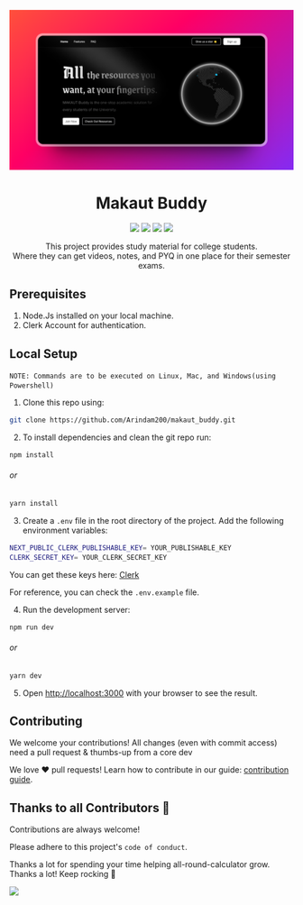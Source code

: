 
![image](/public/Readme.png)

<h1 align="center"> Makaut Buddy </h1>
<p align="center">
<a href="https://github.com/Arindam200/makaut_buddy" alt="GitHub contributors">
<img src="https://img.shields.io/github/contributors/Arindam200/makaut_buddy.svg" /><a>
<a href="https://github.com/Arindam200/makaut_buddy" alt="GitHub issues by-label">
<img src="https://img.shields.io/github/issues/Arindam200/makaut_buddy" /></a>
<a href="https://twitter.com/Arindam_1729" alt="Twitter Follow">
<img src="https://img.shields.io/twitter/follow/Arindam_1729.svg?label=Follow" /></a>
<a href="https://github.com/Arindam200/makaut_buddy" alt="License">
<img src="https://img.shields.io/github/license/Arindam200/makaut_buddy.svg" /></a>

</p>

<p align="center">
This project provides study material for college students. Where they can get videos, notes, and PYQ in one place for their semester exams.
</p>


## Prerequisites



1. Node.Js installed on your local machine.
2. Clerk Account for authentication.

## Local Setup

`NOTE: Commands are to be executed on Linux, Mac, and Windows(using Powershell)`

1. Clone this repo using:

```sh
git clone https://github.com/Arindam200/makaut_buddy.git
```

2. To install dependencies and clean the git repo run:

```sh
npm install
```

###### or

```sh
yarn install
```

3. Create a `.env` file in the root directory of the project. Add the following environment variables:

```sh
NEXT_PUBLIC_CLERK_PUBLISHABLE_KEY= YOUR_PUBLISHABLE_KEY
CLERK_SECRET_KEY= YOUR_CLERK_SECRET_KEY
```

You can get these keys here: [Clerk](https://clerk.com/)

For reference, you can check the `.env.example` file.

4. Run the development server:

```sh
npm run dev
```

###### or

```sh
yarn dev
```

5. Open [http://localhost:3000](http://localhost:3000) with your browser to see the result.

## Contributing

We welcome your contributions! All changes (even with commit access) need a pull request & thumbs-up from a core dev

We love ❤️ pull requests! Learn how to contribute in our guide: [contribution guide](/CONTRIBUTING.md).

## Thanks to all Contributors 💪

Contributions are always welcome!

Please adhere to this project's `code of conduct`.

Thanks a lot for spending your time helping all-round-calculator grow. Thanks a lot! Keep rocking 🍻

<a href="https://github.com/Arindam200/makaut_buddy/graphs/contributors">
  <img src="https://contrib.rocks/image?repo=Arindam200/makaut_buddy" />
</a>

